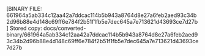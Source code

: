 [BINARY FILE: 661964a5ab334c12aa42a7ddcac114b5b943a8764d8e27a6feb2aed93c34b2d96b88e4d148c69ff6e784f2b51f1fb5e7dec645a7e713621d43693ce7d27b]
Stored copy: docs/converted-binary/661964a5ab334c12aa42a7ddcac114b5b943a8764d8e27a6feb2aed93c34b2d96b88e4d148c69ff6e784f2b51f1fb5e7dec645a7e713621d43693ce7d27b
